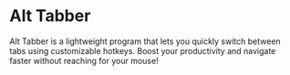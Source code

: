 # Alt Tabber

Alt Tabber is a lightweight program that lets you quickly switch between tabs using customizable hotkeys. Boost your productivity and navigate faster without reaching for your mouse!
